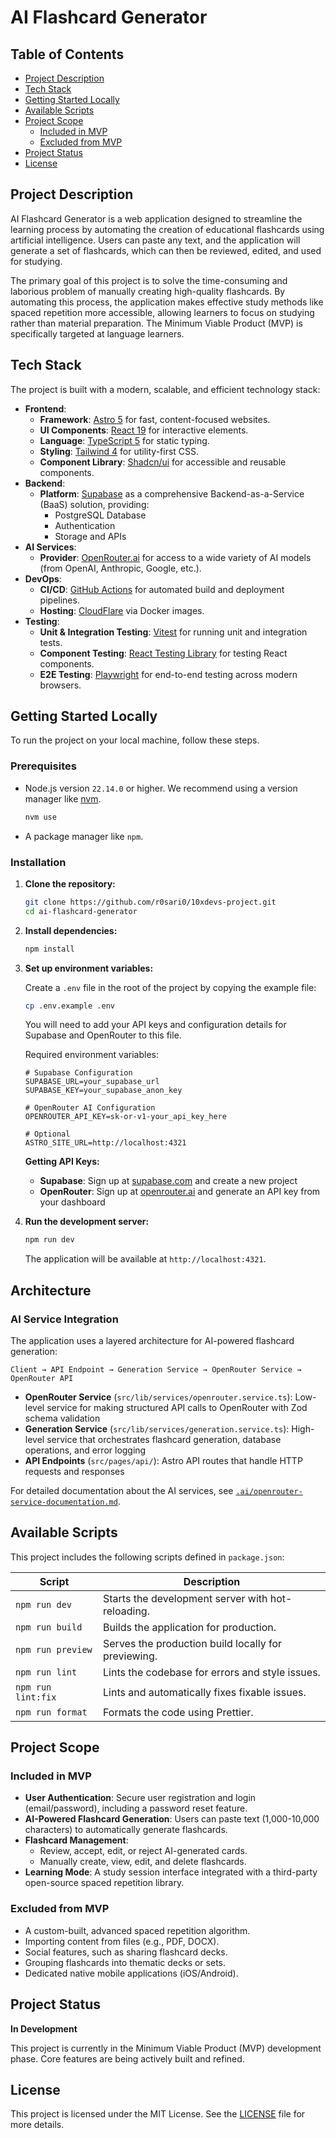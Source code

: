 <!-- omit in toc -->
# AI Flashcard Generator

<!-- omit in toc -->
## Table of Contents
- [Project Description](#project-description)
- [Tech Stack](#tech-stack)
- [Getting Started Locally](#getting-started-locally)
- [Available Scripts](#available-scripts)
- [Project Scope](#project-scope)
  - [Included in MVP](#included-in-mvp)
  - [Excluded from MVP](#excluded-from-mvp)
- [Project Status](#project-status)
- [License](#license)

## Project Description

AI Flashcard Generator is a web application designed to streamline the learning process by automating the creation of educational flashcards using artificial intelligence. Users can paste any text, and the application will generate a set of flashcards, which can then be reviewed, edited, and used for studying.

The primary goal of this project is to solve the time-consuming and laborious problem of manually creating high-quality flashcards. By automating this process, the application makes effective study methods like spaced repetition more accessible, allowing learners to focus on studying rather than material preparation. The Minimum Viable Product (MVP) is specifically targeted at language learners.

## Tech Stack

The project is built with a modern, scalable, and efficient technology stack:

-   **Frontend**:
    -   **Framework**: [Astro 5](https://astro.build/) for fast, content-focused websites.
    -   **UI Components**: [React 19](https://react.dev/) for interactive elements.
    -   **Language**: [TypeScript 5](https://www.typescriptlang.org/) for static typing.
    -   **Styling**: [Tailwind 4](https://tailwindcss.com/) for utility-first CSS.
    -   **Component Library**: [Shadcn/ui](https://ui.shadcn.com/) for accessible and reusable components.
-   **Backend**:
    -   **Platform**: [Supabase](https://supabase.com/) as a comprehensive Backend-as-a-Service (BaaS) solution, providing:
        -   PostgreSQL Database
        -   Authentication
        -   Storage and APIs
-   **AI Services**:
    -   **Provider**: [OpenRouter.ai](https://openrouter.ai/) for access to a wide variety of AI models (from OpenAI, Anthropic, Google, etc.).
-   **DevOps**:
    -   **CI/CD**: [GitHub Actions](https://github.com/features/actions) for automated build and deployment pipelines.
    -   **Hosting**: [CloudFlare](https://www.cloudflare.com//) via Docker images.
-   **Testing**:
    -   **Unit & Integration Testing**: [Vitest](https://vitest.dev/) for running unit and integration tests.
    -   **Component Testing**: [React Testing Library](https://testing-library.com/docs/react-testing-library/intro/) for testing React components.
    -   **E2E Testing**: [Playwright](https://playwright.dev/) for end-to-end testing across modern browsers.

## Getting Started Locally

To run the project on your local machine, follow these steps.

### Prerequisites

-   Node.js version `22.14.0` or higher. We recommend using a version manager like [nvm](https://github.com/nvm-sh/nvm).
    ```sh
    nvm use
    ```
-   A package manager like `npm`.

### Installation

1.  **Clone the repository:**
    ```sh
    git clone https://github.com/r0sari0/10xdevs-project.git
    cd ai-flashcard-generator
    ```

2.  **Install dependencies:**
    ```sh
    npm install
    ```

3.  **Set up environment variables:**

    Create a `.env` file in the root of the project by copying the example file:
    ```sh
    cp .env.example .env
    ```

    You will need to add your API keys and configuration details for Supabase and OpenRouter to this file.
    
    Required environment variables:
    ```env
    # Supabase Configuration
    SUPABASE_URL=your_supabase_url
    SUPABASE_KEY=your_supabase_anon_key
    
    # OpenRouter AI Configuration
    OPENROUTER_API_KEY=sk-or-v1-your_api_key_here
    
    # Optional
    ASTRO_SITE_URL=http://localhost:4321
    ```
    
    **Getting API Keys:**
    - **Supabase**: Sign up at [supabase.com](https://supabase.com) and create a new project
    - **OpenRouter**: Sign up at [openrouter.ai](https://openrouter.ai) and generate an API key from your dashboard

4.  **Run the development server:**
    ```sh
    npm run dev
    ```
    The application will be available at `http://localhost:4321`.

## Architecture

### AI Service Integration

The application uses a layered architecture for AI-powered flashcard generation:

```
Client → API Endpoint → Generation Service → OpenRouter Service → OpenRouter API
```

- **OpenRouter Service** (`src/lib/services/openrouter.service.ts`): Low-level service for making structured API calls to OpenRouter with Zod schema validation
- **Generation Service** (`src/lib/services/generation.service.ts`): High-level service that orchestrates flashcard generation, database operations, and error logging
- **API Endpoints** (`src/pages/api/`): Astro API routes that handle HTTP requests and responses

For detailed documentation about the AI services, see [`.ai/openrouter-service-documentation.md`](.ai/openrouter-service-documentation.md).

## Available Scripts

This project includes the following scripts defined in `package.json`:

| Script         | Description                                        |
| -------------- | -------------------------------------------------- |
| `npm run dev`    | Starts the development server with hot-reloading.  |
| `npm run build`  | Builds the application for production.             |
| `npm run preview`| Serves the production build locally for previewing.|
| `npm run lint`   | Lints the codebase for errors and style issues.    |
| `npm run lint:fix`| Lints and automatically fixes fixable issues.    |
| `npm run format` | Formats the code using Prettier.                   |

## Project Scope

### Included in MVP

-   **User Authentication**: Secure user registration and login (email/password), including a password reset feature.
-   **AI-Powered Flashcard Generation**: Users can paste text (1,000-10,000 characters) to automatically generate flashcards.
-   **Flashcard Management**:
    -   Review, accept, edit, or reject AI-generated cards.
    -   Manually create, view, edit, and delete flashcards.
-   **Learning Mode**: A study session interface integrated with a third-party open-source spaced repetition library.

### Excluded from MVP

-   A custom-built, advanced spaced repetition algorithm.
-   Importing content from files (e.g., PDF, DOCX).
-   Social features, such as sharing flashcard decks.
-   Grouping flashcards into thematic decks or sets.
-   Dedicated native mobile applications (iOS/Android).

## Project Status

**In Development**

This project is currently in the Minimum Viable Product (MVP) development phase. Core features are being actively built and refined.

## License

This project is licensed under the MIT License. See the [LICENSE](LICENSE) file for more details.
